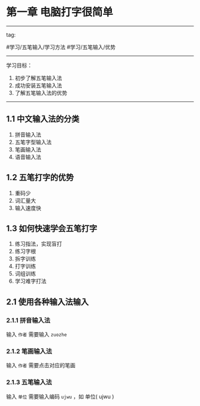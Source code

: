 # 第一章 电脑打字很简单
---
tag:

#学习/五笔输入/学习方法 #学习/五笔输入/优势 

---
学习目标：

1. 初步了解五笔输入法
2. 成功安装五笔输入法
3. 了解五笔输入法的优势

---

## 1.1 中文输入法的分类

1. 拼音输入法
2. 五笔字型输入法
3. 笔画输入法
4. 语音输入法

## 1.2 五笔打字的优势

1. 重码少
2. 词汇量大
3. 输入速度快

## 1.3 如何快速学会五笔打字

1. 练习指法，实现盲打
2. 练习字根
3. 拆字训练
4. 打字训练
5. 词组训练
6. 学习难字打法

## 2.1 使用各种输入法输入

### 2.1.1 拼音输入法

输入 `作者` 需要输入 `zuozhe`

### 2.1.2 笔画输入法

输入 `作者` 需要点击对应的笔画

### 2.1.3 五笔输入法

输入 `单位` 需要输入编码 `ujwu` ，如 单位( ujwu )
